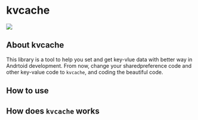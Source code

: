 # kvcache
[![](https://jitpack.io/v/mazouri/kvcache.svg)](https://jitpack.io/#mazouri/kvcache)

## About kvcache
This library is a tool to help you set and get key-vlue data with better way in Andrtoid development. From now, change your sharedpreference code and other key-value code to `kvcache`, and coding the beautiful code.

## How to use

## How does `kvcache` works

